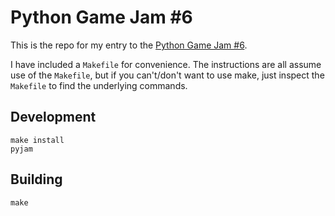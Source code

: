 # Python Game Jam #6

This is the repo for my entry to the [Python Game Jam #6](https://itch.io/jam/python-game-jam-6).

I have included a `Makefile` for convenience. The instructions are all assume use of the `Makefile`, but if you can't/don't want to use make, just inspect the `Makefile` to find the underlying commands.

## Development

```
make install
pyjam
```

## Building

```
make
```
